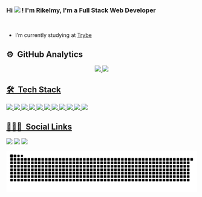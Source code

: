### Hi <img src="https://raw.githubusercontent.com/kaueMarques/kaueMarques/master/hi.gif" width="1px"> ! I'm Rikelmy, I'm a Full Stack Web Developer

<br>

- I’m currently studying at [Trybe](https://www.betrybe.com/)

##

## ⚙️ &nbsp;GitHub Analytics

<div align="center">
  <a href="https://github.com/Rikelmy-Lopes">
  <img height="150em" src="https://github-readme-stats.vercel.app/api?username=Rikelmy-Lopes&show_icons=true&theme=gotham&include_all_commits=false&count_private=false"/>
  <img height="150em" src="https://github-readme-stats.vercel.app/api/top-langs/?username=Rikelmy-Lopes&layout=compact&langs_count=7&theme=gotham"/>
</div>

## 🛠 &nbsp;Tech Stack

<div>
<img height='25px' src='https://img.shields.io/badge/JavaScript-F7DF1E?style=for-the-badge&logo=javascript&logoColor=black' />
<img height='25px' src='https://img.shields.io/badge/TypeScript-007ACC?style=for-the-badge&logo=typescript&logoColor=white' />
<img height='25px' src='https://img.shields.io/badge/HTML5-E34F26?style=for-the-badge&logo=html5&logoColor=white' />
<img height='25px' src='https://img.shields.io/badge/CSS3-1572B6?style=for-the-badge&logo=css3&logoColor=white' />
<img height='25px' src=https://img.shields.io/badge/React-20232A?style=for-the-badge&logo=react&logoColor=61DAFB' />
<img height='25px' src='https://img.shields.io/badge/GitHub-100000?style=for-the-badge&logo=github&logoColor=white' />
<img height='25px' src='https://img.shields.io/badge/Visual_Studio-5C2D91?style=for-the-badge&logo=visual%20studio&logoColor=white' />
<img height='25px' src='https://img.shields.io/badge/MySQL-00000F?style=for-the-badge&logo=mysql&logoColor=white' />
<img height='25px' src='https://img.shields.io/badge/Node.js-43853D?style=for-the-badge&logo=node.js&logoColor=white' />
<img height='25px' src='https://img.shields.io/badge/Express.js-404D59?style=for-the-badge' />
<img height='25px' src='https://img.shields.io/badge/sequelize-323330?style=for-the-badge&logo=sequelize&logoColor=blue' />
</div>
                         
## 👨🏽‍🦲 &nbsp;Social Links  
  
<div>
  <a href="https://www.instagram.com/rikelmy_lopes18/" target="_blank"><img src="https://img.shields.io/badge/-Instagram-%23E4405F?style=for-the-badge&logo=instagram&logoColor=white" target="_blank"></a>
   <a href="https://www.linkedin.com/in/rikelmy-lopes-0a3b38238/" target="_blank"><img src="https://img.shields.io/badge/-LinkedIn-%230077B5?style=for-the-badge&logo=linkedin&logoColor=white" target="_blank"></a> 
  <a href = "mailto:rikelmylopes899@gmail.com"><img src="https://img.shields.io/badge/-Gmail-%23333?style=for-the-badge&logo=gmail&logoColor=white" target="_blank"></a>
 
  ![Snake animation](https://github.com/Rikelmy-Lopes/Rikelmy-Lopes/blob/output/github-contribution-grid-snake.svg)
 
</div>  
